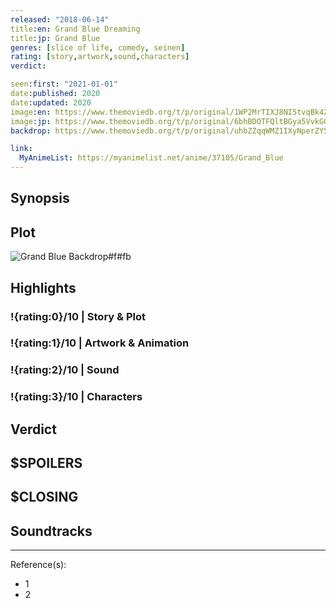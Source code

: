 ```yaml
---
released: "2018-06-14"
title:en: Grand Blue Dreaming
title:jp: Grand Blue
genres: [slice of life, comedy, seinen]
rating: [story,artwork,sound,characters]
verdict:

seen:first: "2021-01-01"
date:published: 2020
date:updated: 2020
image:en: https://www.themoviedb.org/t/p/original/1WP2MrTIXJ8NI5tvqBk4ZD4ju9O.jpg
image:jp: https://www.themoviedb.org/t/p/original/6bhBDOTFQltBGya5VvkGOjJsfP5.jpg
backdrop: https://www.themoviedb.org/t/p/original/uhbZZqqWMZ1IXyNperZY5URF9ah.jpg

link:
  MyAnimeList: https://myanimelist.net/anime/37105/Grand_Blue
---
```



## Synopsis

## Plot

![Grand Blue Backdrop#f#fb](https://www.themoviedb.org/t/p/original/sLxzl4NzHgiVIlhvajnNCaIddG7.jpg "Source: TMDB")

## Highlights

### !{rating:0}/10 | Story & Plot

### !{rating:1}/10 | Artwork & Animation

### !{rating:2}/10 | Sound

### !{rating:3}/10 | Characters

## Verdict

## $SPOILERS

## $CLOSING

## Soundtracks

***
Reference(s):

- 1
- 2

